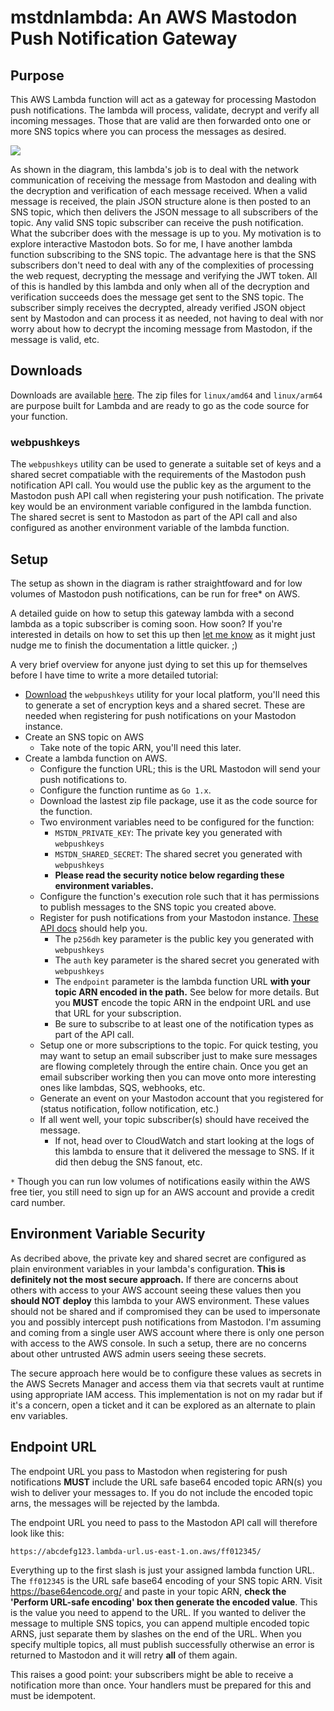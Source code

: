 # mstdnlambda: An AWS Mastodon Push Notification Gateway

## Purpose
This AWS Lambda function will act as a gateway for processing Mastodon push
notifications. The lambda will process, validate, decrypt and verify all
incoming messages. Those that are valid are then forwarded onto one or more
SNS topics where you can process the messages as desired.

![](https://gitlab.com/ddb_db/mstdnlambda/-/wikis/uploads/eb4fbf48f56d831a3ffa8e19eb3a6437/mstdnlambda-arch__1_.png)

As shown in the diagram, this lambda's job is to deal with the network
communication of receiving the message from Mastodon and dealing with the 
decryption and verification of each message received. When a valid message is
received, the plain JSON structure alone is then posted to an SNS topic, which
then delivers the JSON message to all subscribers of the topic. Any valid SNS
topic subscriber can receive the push notification. What the subcriber does
with the message is up to you. My motivation is to explore interactive
Mastodon bots. So for me, I have another lambda function subscribing to the SNS
topic. The advantage here is that the SNS subscribers don't need to deal with
any of the complexities of processing the web request, decrypting the message
and verifying the JWT token. All of this is handled by this lambda and only
when all of the decryption and verification succeeds does the message get
sent to the SNS topic. The subscriber simply receives the decrypted, already verified JSON object sent by Mastodon and can process it as needed, not
having to deal with nor worry about how to decrypt the incoming message
from Mastodon, if the message is valid, etc.

## Downloads
Downloads are available
[here](https://gitlab.com/ddb_db/mstdnlambda/-/packages/).  The zip files
for `linux/amd64` and `linux/arm64` are purpose built for Lambda and are ready
to go as the code source for your function.

### webpushkeys
The `webpushkeys` utility can be used to generate a suitable set of keys and a
shared secret compatiable with the requirements of the Mastodon push
notification API call. You would use the public key as the argument to the 
Mastodon push API call when registering your push notification. The private key
would be an environment variable configured in the lambda function. The shared
secret is sent to Mastodon as part of the API call and also configured as
another environment variable of the lambda function.

## Setup
The setup as shown in the diagram is rather straightfoward and for low volumes
of Mastodon push notifications, can be run for free* on AWS.

A detailed guide on how to setup this gateway lambda with a second lambda as a
topic subscriber is coming soon. How soon? If you're interested in details on
how to set this up then [let me know](https://mstdn.ca/@ddb_db) as it might
just nudge me to finish the documentation a little quicker. ;)

A very brief overview for anyone just dying to set this up for themselves
before I have time to write a more detailed tutorial:

* [Download](https://gitlab.com/ddb_db/mstdnlambda/-/packages/) the
  `webpushkeys` utility for your local platform, you'll need this
  to generate a set of encryption keys and a shared secret. These are needed
  when registering for push notifications on your Mastodon instance.
* Create an SNS topic on AWS
  * Take note of the topic ARN, you'll need this later.
* Create a lambda function on AWS.
  * Configure the function URL; this is the URL Mastodon will send your push
    notifications to.
  * Configure the function runtime as `Go 1.x`.
  * Download the lastest zip file package, use it as the code source for
    the function.
  * Two environment variables need to be configured for the function:
    * `MSTDN_PRIVATE_KEY`: The private key you generated with `webpushkeys`
    * `MSTDN_SHARED_SECRET`: The shared secret you generated with `webpushkeys`
    * **Please read the security notice below regarding these environment
      variables.**
  * Configure the function's execution role such that it has permissions to
    publish messages to the SNS topic you created above.
  * Register for push notifications from your Mastodon instance.
    [These API docs](https://docs.joinmastodon.org/methods/push/#create)
    should help you.
    * The `p256dh` key parameter is the public key you generated with 
      `webpushkeys`
    * The `auth` key parameter is the shared secret you generated with
      `webpushkeys`
    * The `endpoint` parameter is the lambda function URL **with your topic ARN
      encoded in the path.** See below for more details. But you **MUST** encode the topic ARN in the endpoint URL and use that URL for your
      subscription.
    * Be sure to subscribe to at least one of the notification types as part of
      the API call.
  * Setup one or more subscriptions to the topic. For quick testing, you may
    want to setup an email subscriber just to make sure messages are flowing
    completely through the entire chain. Once you get an email subscriber
    working then you can move onto more interesting ones like lambdas, SQS,
    webhooks, etc.
  * Generate an event on your Mastodon account that you registered for (status
    notification, follow notification, etc.)
  * If all went well, your topic subscriber(s) should have received the 
    message.
    * If not, head over to CloudWatch and start looking at the logs of this
      lambda to ensure that it delivered the message to SNS. If it did then
      debug the SNS fanout, etc.

`*` Though you can run low volumes of notifications easily within the AWS free
tier, you still need to sign up for an AWS account and provide a credit card
number.

## Environment Variable Security
As decribed above, the private key and shared secret are configured as plain
environment variables in your lambda's configuration. **This is definitely not
the most secure approach.** If there are concerns about others with access to
your AWS account seeing these values then you **should NOT deploy** this lambda
to your AWS environment.  These values should not be shared and if compromised
they can be used to impersonate you and possibly intercept push notifications
from Mastodon. I'm assuming and coming from a single user AWS account where
there is only one person with access to the AWS console. In such a setup, there
are no concerns about other untrusted AWS admin users seeing these secrets.

The secure approach here would be to configure these values as secrets in the
AWS Secrets Manager and access them via that secrets vault at runtime using
appropriate IAM access. This implementation is not on my radar but if it's a
concern, open a ticket and it can be explored as an alternate to plain env
variables.

## Endpoint URL
The endpoint URL you pass to Mastodon when registering for push notifications
**MUST** include the URL safe base64 encoded topic ARN(s) you wish to deliver 
your messages to.  If you do not include the encoded topic arns, the messages
will be rejected by the lambda.

The endpoint URL you need to pass to the Mastodon API call will therefore look
like this:

`https://abcdefg123.lambda-url.us-east-1.on.aws/ff012345/`

Everything up to the first slash is just your assigned lambda function URL. The
`ff012345` is the URL safe base64 encoding of your SNS topic ARN. Visit
https://base64encode.org/ and paste in your topic ARN, **check the 'Perform
URL-safe encoding' box then generate the encoded value**.  This is the value
you need to append to the URL. If you wanted to deliver the message to multiple
SNS topics, you can append multiple encoded topic ARNS, just separate them by
slashes on the end of the URL. When you specify multiple topics, all must
publish successfully otherwise an error is returned to Mastodon and it will
retry **all** of them again.

This raises a good point: your subscribers might be able to receive a notification more than once. Your handlers must be prepared for this and must
be idempotent.